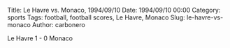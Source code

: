 Title: Le Havre vs. Monaco, 1994/09/10
Date: 1994/09/10 00:00
Category: sports
Tags: football, football scores, Le Havre, Monaco
Slug: le-havre-vs-monaco
Author: carbonero


Le Havre 1 - 0 Monaco

